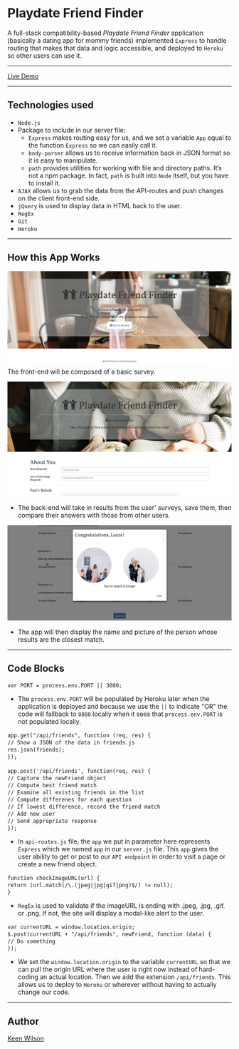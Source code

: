 # Playdate Friend Finder

A full-stack compatibility-based  _Playdate Friend Finder_ application (basically a dating app for mommy friends) implemented `Express` to handle routing that makes that data and logic accessible, and deployed to `Heroku` so other users can use it.

---
[Live Demo](https://guarded-fortress-95261.herokuapp.com  "Playdate Friend Finder")

---
## Technologies used
* `Node.js`
* Package to include in our server file:
    * `Express` makes routing easy for us, and we set a variable `App` equal to the function `Express` so we can easily call it.
    * `body-parser` allows us to receive information back in JSON format so it is easy to manipulate.
    * `path` provides utilities for working with file and directory paths. It’s not a npm package. In fact, `path` is built into `Node` itself, but you have to install it. 
* `AJAX` allows us to  grab the data from the API-routes and push changes on the client front-end side.
* `jQuery` is used to display data in HTML back to the user.
* `RegEx` 
* `Git`
* `Heroku`

---
## How this App Works

![Homepage](./screenshots/friendfinder-home.png)
The front-end will be composed of a basic survey.

![Survey](./screenshots/friendfinder-survey.png)
* The back-end will take in results from the user' surveys, save them, then compare their answers with those from other users.

![Congrats](./screenshots/friendfinder-congrats.png)
* The app will then display the name and picture of the person whose results are the closest match. 

---
## Code Blocks

```
var PORT = process.env.PORT || 3000;
```
* The `process.env.PORT` will be populated by Heroku later when the application is deployed and because we use the `||` to indicate "OR" the code will fallback to `8080` locally when it sees that `process.env.PORT` is not populated locally.

```
app.get("/api/friends", function (req, res) {
// Show a JSON of the data in friends.js
res.json(friends);
});

app.post('/api/friends', function(req, res) {
// Capture the newFriend object
// Compute best friend match
// Examine all existing friends in the list
// Compute differenes for each question
// If lowest difference, record the friend match
// Add new user
// Send appropriate response
});
```
* In `api-routes.js` file, the `app` we put in parameter here represents `Express` which we named `app` in our `server.js` file. This `app` gives the user ability to get or post to our `API endpoint` in order to visit a page or create a new friend object.

```
function checkImageURL(url) {
return (url.match(/\.(jpeg|jpg|gif|png)$/) != null);
}
```
* `RegEx` is used to validate if the imageURL is ending with .jpeg, .jpg, .gif. or .png. If not, the site will display a modal-like alert to the user.


```
var currentURL = window.location.origin;
$.post(currentURL + "/api/friends", newFriend, function (data) {
// Do something
});
```
* We set the `window.location.origin` to the variable `currentURL` so that we can pull the origin URL where the user is right now instead of hard-coding an actual location. Then we add the extension `/api/friends`. This allows us to deploy to `Heroku` or wherever without having to actually change our code.

---
## Author

[Keen Wilson](https://keenwilson.com "Keen Wilson's Portfolio")
